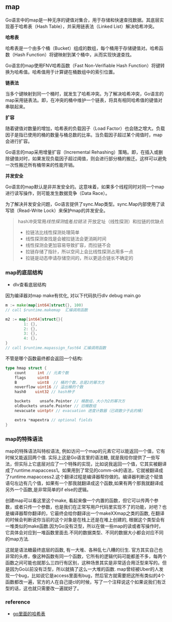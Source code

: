 ## map

Go语言中的map是一种无序的键值对集合，用于存储和快速查找数据。其底层实现基于哈希表（Hash Table），并采用链表法（Linked List）解决哈希冲突。

**哈希表**

哈希表是一个由多个桶（Bucket）组成的数组，每个桶用于存储键值对。哈希函数（Hash Function）将键映射到某个桶中，从而实现快速查找。

Go语言的map使用FNV哈希函数（Fast Non-Verifiable Hash Function）将键转换为哈希值。哈希值用于计算键在桶数组中的索引位置。

**链表法**

当多个键映射到同一个桶时，就发生了哈希冲突。为了解决哈希冲突，Go语言的map采用链表法。即，在冲突的桶中维护一个链表，将具有相同哈希值的键值对串联起来。

**扩容**

随着键值对数量的增加，哈希表的负载因子（Load Factor）也会随之增大。负载因子是指已使用的桶的数量与桶总数的比率。当负载因子超过某个阈值时，map会进行扩容。

Go语言的map采用增量扩容（Incremental Rehashing）策略。即，在插入或删除键值对时，如果发现负载因子超过阈值，则会进行部分桶的搬迁。这样可以避免一次性搬迁所有桶带来的性能开销。

**并发安全**

Go语言的map默认是非并发安全的。这意味着，如果多个线程同时对同一个map进行读写操作，则可能发生数据竞争（Data Race）。

为了解决并发安全问题，Go语言提供了sync.Map类型。sync.Map内部使用了读写锁（Read-Write Lock）来保护map的并发安全。


> hash冲突常用*线性探测*或者*拉链法*
> 开放定址（线性探测）和拉链的优缺点
>
>    - 拉链法比线性探测处理简单
>    - 线性探测查找是会被拉链法会更消耗时间
>    - 线性探测会更加容易导致扩容，而拉链不会
>    - 拉链存储了指针，所以空间上会比线性探测占用多一点
>    - 拉链是动态申请存储空间的，所以更适合链长不确定的


### map的底层结构

* dlv查看底层结构 

因为编译器对map make有优化, 对以下代码执行dlv debug main.go
```go
m := make(map[int64]struct{}, 100)
// call $runtime.makemap  汇编调用函数

m2 := map[int64]struct{}{
		1: {},
		2: {},
		3: {},
		4: {},
}
// call $runtime.mapassign_fast64 汇编调用函数
```

不管是哪个函数最终都会返回一个结构:
```go
type hmap struct {
    count     int // 元素个数
    flags     uint8
    B         uint8  // 桶的个数，总是2的幂次方
    noverflow uint16 // 溢出桶的个数
    hash0    uint32 // hash种子

    buckets    unsafe.Pointer // 桶数组，大小为2的幂次方
    oldbuckets unsafe.Pointer // 旧桶数组
    nevacuate uintptr // evacuation 进度计数器（已疏散少于此的桶）

    extra *mapextra // optional fields
}
```









### map的特殊语法

map的特殊语法叫特权语法, 例如访问一个map的元素它可以能返回一个值，它有时候又能返回两个值. 实际上这是Go语言里的语法糖, 就是我给你提供了一些写法，但实际上它底层对应了一个特殊的实现，比如说我返回一个值，它其实被翻译成了runtime.mapaccess1。如果用到了常见的comm-ok的语法，它就被翻译成了runtime.mapaccess2.这个翻译过程是编译器帮你做的。编译器判断这个赋值语句左边有几个值，如果有一个那我就翻译成这个函数,如果有两个那我就翻译成另外一个函数,是非常简单的if else的逻辑。

创建map可以看这里这个make, 看起来像一个内置的函数，但它可以传两个参数，或者只传一个参数，也是我们在正常写用户代码里实现不了的功能，对吧？也是编译器帮你翻译的，它最终会给你翻译出一个makeXXmap之类的函数, 在翻译的时候会判断说你当前的这个对象是在栈上还是在堆上创建的, 根据这个类型会有一堆类似的make函数.因为Go没有泛型，所以在做一些map的读或者写操作时，它具体会对应到一堆函数里面去.不同的数据类型、不同的数据大小都会对应不同的map方法.

这就是语法糖最终底层的函数, 有一大堆、各种乱七八糟的衍生. 官方其实自己也非常的头疼，像这种函数有同一个函数，它所有的逻辑代码可能都差不多，每两个函数之间可能也就那么三四行有区别，这种场景其实是非常适合用泛型来写的。但是因为Go以前没有泛型，所以就搞了这么一大堆的函数. map曾经被Uber的人发现一个bug，比如说它是access里面有bug，然后官方就需要把这所有类似的4个函数都改一遍，官方的人在自己提cl的时候，写了一个注释说这个如果说我们有泛型的话，这也就只需要改一遍就好了。

### reference

- [go里面的哈希表](https://draveness.me/golang/docs/part2-foundation/ch03-datastructure/golang-hashmap/)